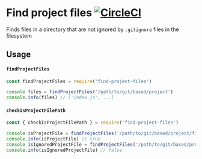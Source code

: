# Find project files [![CircleCI](https://circleci.com/gh/possibilities/find-project-files.svg?style=svg)](https://circleci.com/gh/possibilities/find-project-files)

Finds files in a directory that are not ignored by `.gitignore` files in the filesystem

## Usage

#### `findProjectFiles`

```javascript
const findProjectFiles = require('find-project-files')

console files = findProjectFiles('/path/to/git/based/project')
console.info(files) // ['index.js', ...]
```
#### `checkIsProjectFilePath`

```javascript
const { checkIsProjectFilePath } = require('find-project-files')

console isProjectFile = findProjectFiles('/path/to/git/based/project/file')
console.info(isProjectFile) // true
console isIgnoredProjectFile = findProjectFiles('/path/to/git/based/project/ignored-file')
console.info(isIgnoredProjectFile) // false
```
